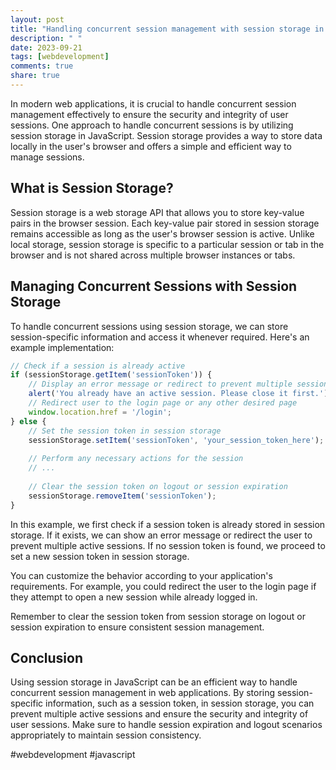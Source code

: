 ```yaml
---
layout: post
title: "Handling concurrent session management with session storage in JavaScript"
description: " "
date: 2023-09-21
tags: [webdevelopment]
comments: true
share: true
---
```


In modern web applications, it is crucial to handle concurrent session management effectively to ensure the security and integrity of user sessions. One approach to handle concurrent sessions is by utilizing session storage in JavaScript. Session storage provides a way to store data locally in the user's browser and offers a simple and efficient way to manage sessions.

## What is Session Storage?

Session storage is a web storage API that allows you to store key-value pairs in the browser session. Each key-value pair stored in session storage remains accessible as long as the user's browser session is active. Unlike local storage, session storage is specific to a particular session or tab in the browser and is not shared across multiple browser instances or tabs.

## Managing Concurrent Sessions with Session Storage

To handle concurrent sessions using session storage, we can store session-specific information and access it whenever required. Here's an example implementation:

```javascript
// Check if a session is already active
if (sessionStorage.getItem('sessionToken')) {
    // Display an error message or redirect to prevent multiple sessions
    alert('You already have an active session. Please close it first.');
    // Redirect user to the login page or any other desired page
    window.location.href = '/login';
} else {
    // Set the session token in session storage
    sessionStorage.setItem('sessionToken', 'your_session_token_here');
    
    // Perform any necessary actions for the session
    // ...
    
    // Clear the session token on logout or session expiration
    sessionStorage.removeItem('sessionToken');
}
```

In this example, we first check if a session token is already stored in session storage. If it exists, we can show an error message or redirect the user to prevent multiple active sessions. If no session token is found, we proceed to set a new session token in session storage.

You can customize the behavior according to your application's requirements. For example, you could redirect the user to the login page if they attempt to open a new session while already logged in.

Remember to clear the session token from session storage on logout or session expiration to ensure consistent session management.

## Conclusion

Using session storage in JavaScript can be an efficient way to handle concurrent session management in web applications. By storing session-specific information, such as a session token, in session storage, you can prevent multiple active sessions and ensure the security and integrity of user sessions. Make sure to handle session expiration and logout scenarios appropriately to maintain session consistency.

#webdevelopment #javascript